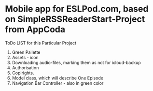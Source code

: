 # Mobile app for ESLPod.com, based on SimpleRSSReaderStart-Project from AppCoda


ToDo LIST for this Particular Project



1. Green Pallette
2. Assets - icon
3. Downloading audio-files, marking them as not for icloud-backup
4. Authorisation
6. Copirights.
7. Model class, which will describe One Episode
8. Navigation Bar Controller - also in green color